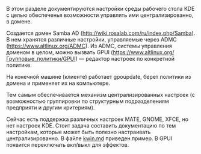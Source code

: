 В этом разделе документируются настройки среды рабочего стола KDE с целью обеспеченья возможности управлять ими централизированно, в домене.

Создается домен Samba AD (http://wiki.rosalab.com/ru/index.php/Samba). В нем хранятся различные настройки, управляемые через ADMC (https://www.altlinux.org/ADMC). Из ADMC, системы управления доменом в целом, можно вызвать GPUI (https://www.altlinux.org/Групповые_политики/GPUI) — редактор настроек по конкретной политике.

На конечной машине (клиенте) работает gpoupdate, берет политики из домена и применяет их на компьютере.

Тем самым обеспечивается механизм централизированных настроек (с возможностью группировки по структурным подразделениям предприяти и другим критериям).

Сейчас есть поддержка различных настроек MATE, GNOME, XFCE, но нет настроек KDE. Стоит задача составить документацию по тем настройкам, которые может быть
полезно настраивать централизированно. В файле [kwin.md](kwin.md) приведен пример. В GPUI появится переключать вкл/выкл для эффектов.

